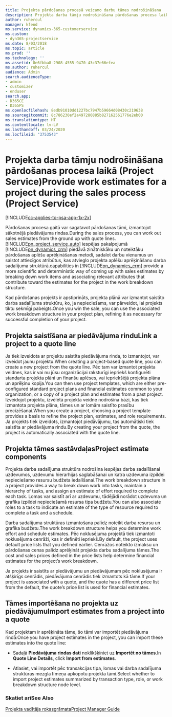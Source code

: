 ```yaml
---
title: Projekta pārdošanas procesā veicamo darbu tāmes nodrošināšana
description: Projekta darba tāmju nodrošināšana pārdošanas procesa laikā programmā Project Service
author: ruhercul
manager: kfend
ms.service: dynamics-365-customerservice
ms.custom:
- dyn365-projectservice
ms.date: 8/03/2018
ms.topic: article
ms.prod: ''
ms.technology: ''
ms.assetid: 8e6fbba8-2908-4555-9470-43c37e66efea
ms.author: ruhercul
audience: Admin
search.audienceType:
- admin
- customizer
- enduser
search.app:
- D365CE
- D365PS
ms.openlocfilehash: 8edb91010dd1227bc7947b59664d08430c219638
ms.sourcegitcommit: 8c786230ef2a497280885b827162561776e2eb00
ms.translationtype: HT
ms.contentlocale: lv-LV
ms.lasthandoff: 03/24/2020
ms.locfileid: "3753543"
---
```

# <a name="provide-work-estimates-for-a-project-during-the-sales-process-project-service"></a><span data-ttu-id="c718b-103">Projekta darba tāmju nodrošināšana pārdošanas procesa laikā (Project Service)</span><span class="sxs-lookup"><span data-stu-id="c718b-103">Provide work estimates for a project during the sales process (Project Service)</span></span>

[!INCLUDE[cc-applies-to-psa-app-1x-2x](../includes/cc-applies-to-psa-app-1x-2x.md)]

<span data-ttu-id="c718b-104">Pārdošanas procesa gaitā var sagatavot pārdošanas tāmi, izmantojot sākotnējā piedāvājuma rindas.</span><span class="sxs-lookup"><span data-stu-id="c718b-104">During the sales process, you can work out sales estimates from the ground up with quote lines.</span></span> [!INCLUDE[pn_project_service_auto](../includes/pn-project-service-auto.md)] <span data-ttu-id="c718b-105">iespējas pakalpojumā [!INCLUDE[pn_dynamics_crm](../includes/pn-dynamics-crm.md)] piedāvā zinātniskāku un noteiktāku pārdošanas aplēšu aprēķināšanas metodi, sadalot darbu vienumus un saistot attiecīgos atribūtus, kas atvieglo projekta aplēšu aprēķināšanu darba sadalījuma struktūrā.</span><span class="sxs-lookup"><span data-stu-id="c718b-105">capabilities in [!INCLUDE[pn_dynamics_crm](../includes/pn-dynamics-crm.md)] provide a more scientific and deterministic way of coming up with sales estimates by breaking down work items and associating relevant attributes that contribute toward the estimates for the project in the work breakdown structure.</span></span>  
  
 <span data-ttu-id="c718b-106">Kad pārdošanas projekts ir apstiprināts, projekta plānā var izmantot saistīto darba sadalījuma struktūru, ko, ja nepieciešams, var pārveidot, lai projekts tiktu sekmīgi pabeigts.</span><span class="sxs-lookup"><span data-stu-id="c718b-106">Once you win the sale, you can use the associated work breakdown structure in your project plan, refining it as necessary for successful completion of your project.</span></span>  
  
## <a name="link-a-project-to-a-quote-line"></a><span data-ttu-id="c718b-107">Projekta saistīšana ar piedāvājuma rindu</span><span class="sxs-lookup"><span data-stu-id="c718b-107">Link a project to a quote line</span></span>  
 <span data-ttu-id="c718b-108">Ja tiek izveidota ar projektu saistīta piedāvājuma rinda, to izmantojot, var izveidot jaunu projektu.</span><span class="sxs-lookup"><span data-stu-id="c718b-108">When creating a project-based quote line, you can create a new project from the quote line.</span></span> <span data-ttu-id="c718b-109">Pēc tam var izmantot projekta veidnes, kas ir vai nu jūsu organizācijai raksturīgi iepriekš konfigurēti standarta projekta plāni un finanšu aplēses, vai iepriekšējā projekta plāna un aprēķinu kopija.</span><span class="sxs-lookup"><span data-stu-id="c718b-109">You can then use project templates, which are either pre-configured standard project plans and financial estimates common to your organization, or a copy of a project plan and estimates from a past project.</span></span> <span data-ttu-id="c718b-110">Izveidojot projektu, izvēlētā projekta veidne nodrošina bāzi, kas tiek izmantota projekta plāna, tāmes un ar lomām saistīto prasību precizēšanai.</span><span class="sxs-lookup"><span data-stu-id="c718b-110">When you create a project, choosing a project template provides a basis to refine the project plan, estimates, and role requirements.</span></span> <span data-ttu-id="c718b-111">Ja projekts tiek izveidots, izmantojot piedāvājumu, tas automātiski tiek saistīta ar piedāvājuma rindu.</span><span class="sxs-lookup"><span data-stu-id="c718b-111">By creating your project from the quote, the project is automatically associated with the quote line.</span></span>  
  
## <a name="project-estimate-components"></a><span data-ttu-id="c718b-112">Projekta tāmes sastāvdaļas</span><span class="sxs-lookup"><span data-stu-id="c718b-112">Project estimate components</span></span>  
 <span data-ttu-id="c718b-113">Projekta darba sadalījuma struktūra nodrošina iespējas darba sadalīšanai uzdevumos, uzdevumu hierarhijas saglabāšanai un katra uzdevuma izpildei nepieciešamo resursu budžeta iedalīšanai.</span><span class="sxs-lookup"><span data-stu-id="c718b-113">The work breakdown structure in a project provides a way to break down work into tasks, maintain a hierarchy of tasks, and assign an estimate of effort required to complete each task.</span></span> <span data-ttu-id="c718b-114">Lomas var saistīt arī ar uzdevumu, tādējādi norādot uzdevuma un grafika izpildei nepieciešamā resursa tipa budžetu.</span><span class="sxs-lookup"><span data-stu-id="c718b-114">You can also associate roles to a task to indicate an estimate of the type of resource required to complete a task and a schedule.</span></span>  
  
 <span data-ttu-id="c718b-115">Darba sadalījuma struktūras izmantošana palīdz noteikt darba resursu un grafika budžetu.</span><span class="sxs-lookup"><span data-stu-id="c718b-115">The work breakdown structure helps you determine work effort and schedule estimates.</span></span> <span data-ttu-id="c718b-116">Pēc noklusējuma projektā tiek izmantoti noklusējuma cenrāži, kas ir definēti iepriekš.</span><span class="sxs-lookup"><span data-stu-id="c718b-116">By default, the project uses default price lists that you defined earlier.</span></span> <span data-ttu-id="c718b-117">Cenrāžos noteikto izmaksu un pārdošanas cenas palīdz aprēķināt projekta darbu sadalījuma tāmes.</span><span class="sxs-lookup"><span data-stu-id="c718b-117">The cost and sales prices defined in the price lists help determine financial estimates for the project’s work breakdown.</span></span>  
  
 <span data-ttu-id="c718b-118">Ja projekts ir saistīts ar piedāvājumu un piedāvājumam pēc noklusējuma ir atšķirīgs cenrādis, piedāvājuma cenrādis tiek izmantots kā tāme.</span><span class="sxs-lookup"><span data-stu-id="c718b-118">If your project is associated with a quote, and the quote has a different price list from the default, the quote’s price list is used for financial estimates.</span></span>  
  
## <a name="import-estimates-from-a-project-into-a-quote"></a><span data-ttu-id="c718b-119">Tāmes importēšana no projekta uz piedāvājumu</span><span class="sxs-lookup"><span data-stu-id="c718b-119">Import estimates from a project into a quote</span></span>  
 <span data-ttu-id="c718b-120">Kad projektam ir aprēķināta tāme, šo tāmi var importēt piedāvājuma rindā:</span><span class="sxs-lookup"><span data-stu-id="c718b-120">Once you have project estimates in the project, you can import these estimates into the quote line:</span></span>  
  
-   <span data-ttu-id="c718b-121">Sadaļā **Piedāvājuma rindas dati** noklikšķiniet uz **Importēt no tāmes**.</span><span class="sxs-lookup"><span data-stu-id="c718b-121">In **Quote Line Details**, click **Import from estimates**.</span></span> 

-   <span data-ttu-id="c718b-122">Atlasiet, vai importēt pēc transakcijas tipa, lomas vai darba sadalījuma struktūras mezgla līmeņa apkopotu projekta tāmi.</span><span class="sxs-lookup"><span data-stu-id="c718b-122">Select whether to import project estimates summarized by transaction type, role, or work breakdown structure node level.</span></span>  
  
### <a name="see-also"></a><span data-ttu-id="c718b-123">Skatiet arī</span><span class="sxs-lookup"><span data-stu-id="c718b-123">See Also</span></span>  
 [<span data-ttu-id="c718b-124">Projekta vadītāja rokasgrāmata</span><span class="sxs-lookup"><span data-stu-id="c718b-124">Project Manager Guide</span></span>](../project-service/project-manager-guide.md)
